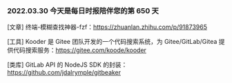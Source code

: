 ### 2022.03.30 今天是每日时报陪伴您的第 650 天

[文章] 终端-模糊查找神器-fzf：<https://zhuanlan.zhihu.com/p/91873965>

[工具] Kooder 是 Gitee 团队开发的一个代码搜索系统，为 Gitee/GitLab/Gitea 提供代码搜索服务：<https://gitee.com/koode/kooder>

[类库] GitLab API 的 NodeJS SDK 的封装：<https://github.com/jdalrymple/gitbeaker>
